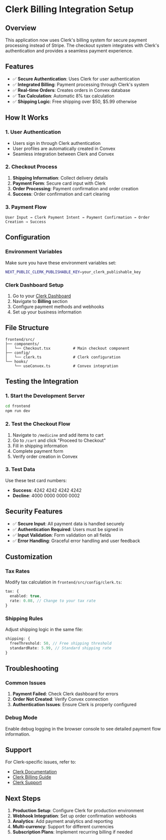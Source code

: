 # Clerk Billing Integration Setup

## Overview
This application now uses Clerk's billing system for secure payment processing instead of Stripe. The checkout system integrates with Clerk's authentication and provides a seamless payment experience.

## Features
- ✅ **Secure Authentication**: Uses Clerk for user authentication
- ✅ **Integrated Billing**: Payment processing through Clerk's system
- ✅ **Real-time Orders**: Creates orders in Convex database
- ✅ **Tax Calculation**: Automatic 8% tax calculation
- ✅ **Shipping Logic**: Free shipping over $50, $5.99 otherwise

## How It Works

### 1. User Authentication
- Users sign in through Clerk authentication
- User profiles are automatically created in Convex
- Seamless integration between Clerk and Convex

### 2. Checkout Process
1. **Shipping Information**: Collect delivery details
2. **Payment Form**: Secure card input with Clerk
3. **Order Processing**: Payment confirmation and order creation
4. **Success**: Order confirmation and cart clearing

### 3. Payment Flow
```
User Input → Clerk Payment Intent → Payment Confirmation → Order Creation → Success
```

## Configuration

### Environment Variables
Make sure you have these environment variables set:
```bash
NEXT_PUBLIC_CLERK_PUBLISHABLE_KEY=your_clerk_publishable_key
```

### Clerk Dashboard Setup
1. Go to your [Clerk Dashboard](https://dashboard.clerk.com/)
2. Navigate to **Billing** section
3. Configure payment methods and webhooks
4. Set up your business information

## File Structure
```
frontend/src/
├── components/
│   └── Checkout.tsx          # Main checkout component
├── config/
│   └── clerk.ts              # Clerk configuration
└── hooks/
    └── useConvex.ts          # Convex integration
```

## Testing the Integration

### 1. Start the Development Server
```bash
cd frontend
npm run dev
```

### 2. Test the Checkout Flow
1. Navigate to `/medicine` and add items to cart
2. Go to `/cart` and click "Proceed to Checkout"
3. Fill in shipping information
4. Complete payment form
5. Verify order creation in Convex

### 3. Test Data
Use these test card numbers:
- **Success**: 4242 4242 4242 4242
- **Decline**: 4000 0000 0000 0002

## Security Features
- ✅ **Secure Input**: All payment data is handled securely
- ✅ **Authentication Required**: Users must be signed in
- ✅ **Input Validation**: Form validation on all fields
- ✅ **Error Handling**: Graceful error handling and user feedback

## Customization

### Tax Rates
Modify tax calculation in `frontend/src/config/clerk.ts`:
```typescript
tax: {
  enabled: true,
  rate: 0.08, // Change to your tax rate
}
```

### Shipping Rules
Adjust shipping logic in the same file:
```typescript
shipping: {
  freeThreshold: 50, // Free shipping threshold
  standardRate: 5.99, // Standard shipping rate
}
```

## Troubleshooting

### Common Issues
1. **Payment Failed**: Check Clerk dashboard for errors
2. **Order Not Created**: Verify Convex connection
3. **Authentication Issues**: Ensure Clerk is properly configured

### Debug Mode
Enable debug logging in the browser console to see detailed payment flow information.

## Support
For Clerk-specific issues, refer to:
- [Clerk Documentation](https://clerk.com/docs)
- [Clerk Billing Guide](https://clerk.com/docs/billing)
- [Clerk Support](https://clerk.com/support)

## Next Steps
1. **Production Setup**: Configure Clerk for production environment
2. **Webhook Integration**: Set up order confirmation webhooks
3. **Analytics**: Add payment analytics and reporting
4. **Multi-currency**: Support for different currencies
5. **Subscription Plans**: Implement recurring billing if needed
